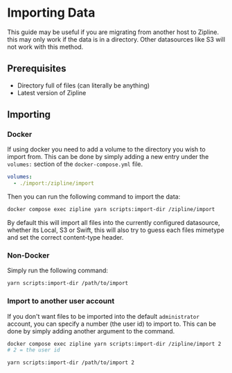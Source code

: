# Importing Data
This guide may be useful if you are migrating from another host to Zipline. this may only work if the data is in a directory. Other datasources like S3 will not work with this method.

## Prerequisites
* Directory full of files (can literally be anything)
* Latest version of Zipline

## Importing

### Docker
If using docker you need to add a volume to the directory you wish to import from. This can be done by simply adding a new entry under the `volumes:` section of the `docker-compose.yml` file.

```yaml
volumes:
  - ./import:/zipline/import
```

Then you can run the following command to import the data:

```bash
docker compose exec zipline yarn scripts:import-dir /zipline/import
```

By default this will import all files into the currently configured datasource, whether its Local, S3 or Swift, this will also try to guess each files mimetype and set the correct content-type header. 

### Non-Docker
Simply run the following command:

```bash
yarn scripts:import-dir /path/to/import
```

### Import to another user account
If you don't want files to be imported into the default `administrator` account, you can specify a number (the user id) to import to. This can be done by simply adding another argument to the command.


<Tabs>
  <TabItem value="docker" label="Docker" default>

```bash
docker compose exec zipline yarn scripts:import-dir /zipline/import 2
# 2 = the user id
```
  </TabItem>
  <TabItem value="non-docker" label="Non-Docker">

```bash
yarn scripts:import-dir /path/to/import 2
```
  </TabItem>
</Tabs>


